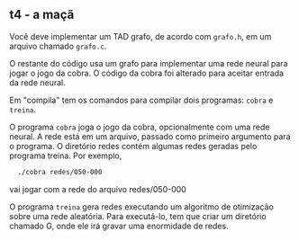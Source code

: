 ## t4 - a maçã

Você deve implementar um TAD grafo, de acordo com `grafo.h`, em um arquivo chamado `grafo.c`.

O restante do código usa um grafo para implementar uma rede neural para jogar o jogo da cobra.
O código da cobra foi alterado para aceitar entrada da rede neural.

Em "compila" tem os comandos para compilar dois programas: `cobra` e `treina`.

O programa `cobra` joga o jogo da cobra, opcionalmente com uma rede neural.
A rede está em um arquivo, passado como primeiro argumento para o programa.
O diretório redes contém algumas redes geradas pelo programa treina.
Por exemplo,
```bash
  ./cobra redes/050-000
```
vai jogar com a rede do arquivo redes/050-000

O programa `treina` gera redes executando um algoritmo de otimização sobre uma rede aleatória.
Para executá-lo, tem que criar um diretório chamado G, onde ele irá gravar uma enormidade de redes.
